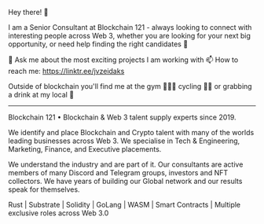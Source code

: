 Hey there! 👋

I am a Senior Consultant at Blockchain 121 - always looking to connect with interesting people across Web 3, whether you are looking for your next big opportunity, or need help finding the right candidates 👯 

💬 Ask me about the most exciting projects I am working with
📫 How to reach me: https://linktr.ee/jvzeidaks

Outside of blockchain you'll find me at the gym 🏋🏽‍♂ cycling 🚴‍♂️ or grabbing a drink at my local 🍺

-------------------------------------------------------------------------------------------------------------------------------------------------------------------------

Blockchain 121 • Blockchain & Web 3 talent supply experts since 2019. 

We identify and place Blockchain and Crypto talent with many of the worlds leading businesses across Web 3. We specialise in Tech & Engineering, Marketing, Finance, and Executive placements. 

We understand the industry and are part of it. Our consultants are active members of many Discord and Telegram groups, investors and NFT collectors. We have years of building our Global network and our results speak for themselves.

Rust | Substrate | Solidity | GoLang | WASM | Smart Contracts | Multiple exclusive roles across Web 3.0
